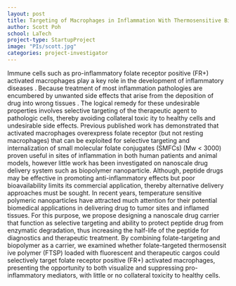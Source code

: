 ```yaml
---
layout: post
title: Targeting of Macrophages in Inflammation With Thermosensitive Biopolymers
author: Scott Poh
school: LaTech
project-type: StartupProject
image: "PIs/scott.jpg"
categories: project-investigator
---
```



<p>Immune cells such as pro-inflammatory folate receptor positive (FR+) activated macrophages play a key role in the development of inflammatory diseases . Because treatment of most inflammation pathologies are encumbered by unwanted side effects that arise from the deposition of drug into wrong tissues . The logical remedy for these undesirable properties involves selective targeting of the therapeutic agent to pathologic cells, thereby avoiding collateral toxic ity to healthy cells and undesirable side effects. Previous published work has demonstrated that activated macrophages overexpress folate receptor (but not resting macrophages) that can be exploited for selective targeting and internalization of small molecular folate conjugates (SMFCs) (Mw < 3000) proven useful in sites of inflammation in both human patients and animal models, however little work has been investigated on nanoscale drug delivery system such as biopolymer nanoparticle. Although, peptide drugs may be effective in promoting anti-inflammatory effects but poor bioavailability limits its commercial application, thereby alternative delivery approaches must be sought. In recent years, temperature sensitive polymeric nanoparticles have attracted much attention for their potential biomedical applications in delivering drug to tumor sites and inflamed tissues. For this purpose, we propose designing a nanoscale drug carrier that function as selective targeting and ability to protect peptide drug from enzymatic degradation, thus increasing the half-life of the peptide for diagnostics and therapeutic treatment. By combining folate-targeting and biopolymer as a carrier, we examined whether folate-targeted thermosensit ive polymer (FTSP) loaded with fluorescent and therapeutic cargos could selectively target folate receptor positive (FR+) activated macrophages, presenting the opportunity to both visualize and suppressing pro-inflammatory mediators, with little or no collateral toxicity to healthy cells.</p>
